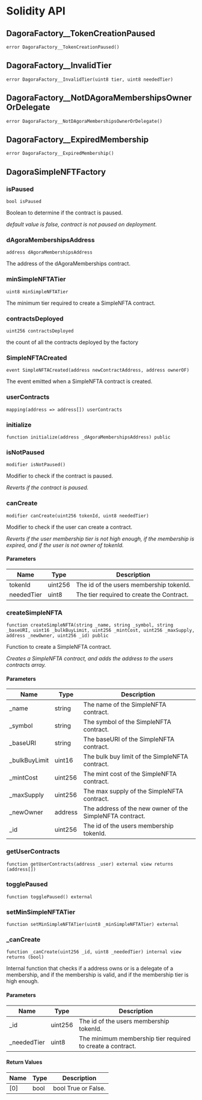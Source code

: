 # Solidity API

## DagoraFactory__TokenCreationPaused

```solidity
error DagoraFactory__TokenCreationPaused()
```

## DagoraFactory__InvalidTier

```solidity
error DagoraFactory__InvalidTier(uint8 tier, uint8 neededTier)
```

## DagoraFactory__NotDAgoraMembershipsOwnerOrDelegate

```solidity
error DagoraFactory__NotDAgoraMembershipsOwnerOrDelegate()
```

## DagoraFactory__ExpiredMembership

```solidity
error DagoraFactory__ExpiredMembership()
```

## DagoraSimpleNFTFactory

### isPaused

```solidity
bool isPaused
```

Boolean to determine if the contract is paused.

_default value is false, contract is not paused on deployment._

### dAgoraMembershipsAddress

```solidity
address dAgoraMembershipsAddress
```

The address of the dAgoraMemberships contract.

### minSimpleNFTATier

```solidity
uint8 minSimpleNFTATier
```

The minimum tier required to create a SimpleNFTA contract.

### contractsDeployed

```solidity
uint256 contractsDeployed
```

the count of all the contracts deployed by the factory

### SimpleNFTACreated

```solidity
event SimpleNFTACreated(address newContractAddress, address ownerOF)
```

The event emitted when a SimpleNFTA contract is created.

### userContracts

```solidity
mapping(address => address[]) userContracts
```

### initialize

```solidity
function initialize(address _dAgoraMembershipsAddress) public
```

### isNotPaused

```solidity
modifier isNotPaused()
```

Modifier to check if the contract is paused.

_Reverts if the contract is paused._

### canCreate

```solidity
modifier canCreate(uint256 tokenId, uint8 neededTier)
```

Modifier to check if the user can create a contract.

_Reverts if the user membership tier is not high enough, if the membership is expired, and if the user is not owner of tokenId._

#### Parameters

| Name | Type | Description |
| ---- | ---- | ----------- |
| tokenId | uint256 | The id of the users membership tokenId. |
| neededTier | uint8 | The tier required to create the Contract. |

### createSimpleNFTA

```solidity
function createSimpleNFTA(string _name, string _symbol, string _baseURI, uint16 _bulkBuyLimit, uint256 _mintCost, uint256 _maxSupply, address _newOwner, uint256 _id) public
```

Function to create a SimpleNFTA contract.

_Creates a SimpleNFTA contract, and adds the address to the users contracts array._

#### Parameters

| Name | Type | Description |
| ---- | ---- | ----------- |
| _name | string | The name of the SimpleNFTA contract. |
| _symbol | string | The symbol of the SimpleNFTA contract. |
| _baseURI | string | The baseURI of the SimpleNFTA contract. |
| _bulkBuyLimit | uint16 | The bulk buy limit of the SimpleNFTA contract. |
| _mintCost | uint256 | The mint cost of the SimpleNFTA contract. |
| _maxSupply | uint256 | The max supply of the SimpleNFTA contract. |
| _newOwner | address | The address of the new owner of the SimpleNFTA contract. |
| _id | uint256 | The id of the users membership tokenId. |

### getUserContracts

```solidity
function getUserContracts(address _user) external view returns (address[])
```

### togglePaused

```solidity
function togglePaused() external
```

### setMinSimpleNFTATier

```solidity
function setMinSimpleNFTATier(uint8 _minSimpleNFTATier) external
```

### _canCreate

```solidity
function _canCreate(uint256 _id, uint8 _neededTier) internal view returns (bool)
```

Internal function that checks if a address owns or is a delegate of a membership, and if the membership is valid, and if the membership tier is high enough.

#### Parameters

| Name | Type | Description |
| ---- | ---- | ----------- |
| _id | uint256 | The id of the users membership tokenId. |
| _neededTier | uint8 | The minimum membership tier required to create a contract. |

#### Return Values

| Name | Type | Description |
| ---- | ---- | ----------- |
| [0] | bool | bool True or False. |

